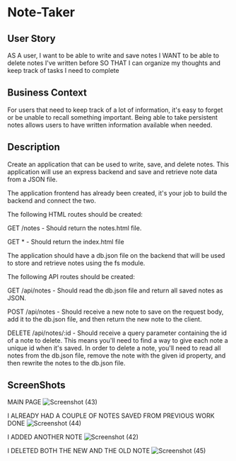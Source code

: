 # Note-Taker

## User Story

AS A user, I want to be able to write and save notes
I WANT to be able to delete notes I've written before
SO THAT I can organize my thoughts and keep track of tasks I need to complete

## Business Context

For users that need to keep track of a lot of information, it's easy to forget or be unable to recall something important. Being able to take persistent notes allows users to have written information available when needed.

## Description

Create an application that can be used to write, save, and delete notes. This application will use an express backend and save and retrieve note data from a JSON file.


The application frontend has already been created, it's your job to build the backend and connect the two.


The following HTML routes should be created:


GET /notes - Should return the notes.html file.


GET * - Should return the index.html file


The application should have a db.json file on the backend that will be used to store and retrieve notes using the fs module.


The following API routes should be created:


GET /api/notes - Should read the db.json file and return all saved notes as JSON.


POST /api/notes - Should receive a new note to save on the request body, add it to the db.json file, and then return the new note to the client.


DELETE /api/notes/:id - Should receive a query parameter containing the id of a note to delete. This means you'll need to find a way to give each note a unique id when it's saved. In order to delete a note, you'll need to read all notes from the db.json file, remove the note with the given id property, and then rewrite the notes to the db.json file.


## ScreenShots

MAIN PAGE
![Screenshot (43)](https://user-images.githubusercontent.com/57699329/77261869-5b6c4c00-6c57-11ea-8891-a5bee2ec4803.png)

I ALREADY HAD A COUPLE OF NOTES SAVED FROM PREVIOUS WORK DONE
![Screenshot (44)](https://user-images.githubusercontent.com/57699329/77261872-5c04e280-6c57-11ea-861e-56df0077eb3f.png)

I ADDED ANOTHER NOTE
![Screenshot (42)](https://user-images.githubusercontent.com/57699329/77261873-5c9d7900-6c57-11ea-8e70-4a7bd2e77671.png)

I DELETED BOTH THE NEW AND THE OLD NOTE
![Screenshot (45)](https://user-images.githubusercontent.com/57699329/77261877-5f986980-6c57-11ea-80b3-83ab9c2e1734.png)




